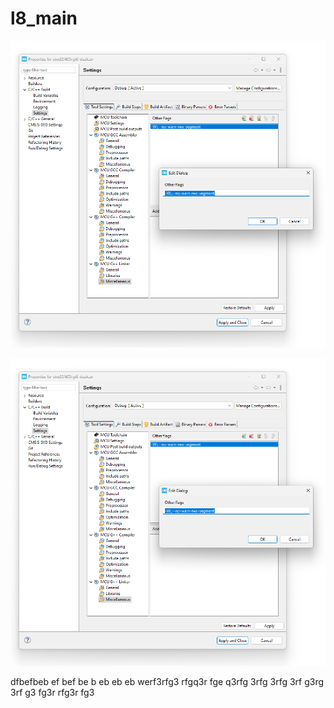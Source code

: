 # l8_main

![Alt text](image.png)

![Alt text](image.png)



dfbefbeb
ef
bef
be
b
eb
eb
eb
werf3rfg3
rfgq3r
fge
q3rfg
3rfg
3rfg
3rf
g3rg
3rf
g3
fg3r
rfg3r
fg3

